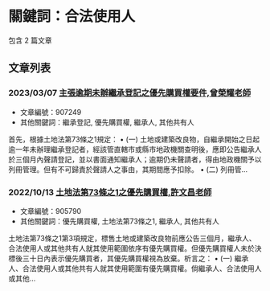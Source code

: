# 關鍵詞：合法使用人

包含 2 篇文章

## 文章列表

### 2023/03/07 [主張逾期未辦繼承登記之優先購買權要件,曾榮耀老師](../../articles/907249_%E4%B8%BB%E5%BC%B5%E9%80%BE%E6%9C%9F%E6%9C%AA%E8%BE%A6%E7%B9%BC%E6%89%BF%E7%99%BB%E8%A8%98%E4%B9%8B%E5%84%AA%E5%85%88%E8%B3%BC%E8%B2%B7%E6%AC%8A%E8%A6%81%E4%BB%B6%2C%E6%9B%BE%E6%A6%AE%E8%80%80%E8%80%81%E5%B8%AB.md)
- 文章編號：907249
- 其他關鍵詞：繼承登記, 優先購買權, 繼承人, 其他共有人

首先，根據土地法第73條之1規定： • (一) 土地或建築改良物，自繼承開始之日起逾一年未辦理繼承登記者，經該管直轄市或縣市地政機關查明後，應即公告繼承人於三個月內聲請登記，並以書面通知繼承人；逾期仍未聲請者，得由地政機關予以列冊管理。但有不可歸責於聲請人之事由，其期間應予扣除。 • (二) 列冊管...

### 2022/10/13 [土地法第73條之1之優先購買權,許文昌老師](../../articles/905790_%E5%9C%9F%E5%9C%B0%E6%B3%95%E7%AC%AC73%E6%A2%9D%E4%B9%8B1%E4%B9%8B%E5%84%AA%E5%85%88%E8%B3%BC%E8%B2%B7%E6%AC%8A%2C%E8%A8%B1%E6%96%87%E6%98%8C%E8%80%81%E5%B8%AB.md)
- 文章編號：905790
- 其他關鍵詞：優先購買權, 土地法第73條之1, 繼承人, 其他共有人

土地法第73條之1第3項規定，標售土地或建築改良物前應公告三個月，繼承人、合法使用人或其他共有人就其使用範圍依序有優先購買權。但優先購買權人未於決標後三十日內表示優先購買者，其優先購買權視為放棄。析言之： • (一) 繼承人、合法使用人或其他共有人就其使用範圍有優先購買權。倘繼承人、合法使用人或其他...
